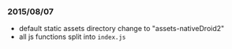 ### 2015/08/07

* default static assets directory change to "assets-nativeDroid2"
* all js functions split into `index.js`
